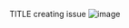 TITLE creating issue
![image](https://user-images.githubusercontent.com/87440737/198498788-5769c1a4-bbf6-4d4f-ac16-36b0d86b5271.png)
